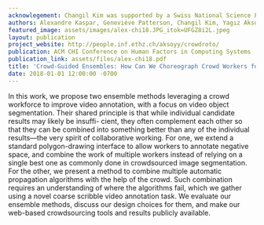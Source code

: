 ```yaml
---
acknowlegement: Changil Kim was supported by a Swiss National Science Foundation fellowship P2EZP2 168785. We thank Zoya Bylinskii for her help with the paper.
authors: Alexandre Kaspar, Geneviève Patterson, Changil Kim, Yagız Aksoy, Wojciech Matusik, Mohamed Elgharib
featured_image: assets/images/alex-chi18.JPG_itok=UFGZ8i2L.jpeg
layout: publication
project_website: http://people.inf.ethz.ch/aksoyy/crowdroto/
publication: ACM CHI Conference on Human Factors in Computing Systems
publication_link: assets/files/alex-chi18.pdf
title: 'Crowd-Guided Ensembles: How Can We Choreograph Crowd Workers for Video Segmentation?'
date: 2018-01-01 12:00:00 -0700
---
```


In this work, we propose two ensemble methods leveraging a crowd workforce to improve video annotation, with a focus on video object segmentation. Their shared principle is that while individual candidate results may likely be insuffi- cient, they often complement each other so that they can be combined into something better than any of the individual results—the very spirit of collaborative working. For one, we extend a standard polygon-drawing interface to allow workers to annotate negative space, and combine the work of multiple workers instead of relying on a single best one as commonly done in crowdsourced image segmentation. For the other, we present a method to combine multiple automatic propagation algorithms with the help of the crowd. Such combination requires an understanding of where the algorithms fail, which we gather using a novel coarse scribble video annotation task. We evaluate our ensemble methods, discuss our design choices for them, and make our web-based crowdsourcing tools and results publicly available.